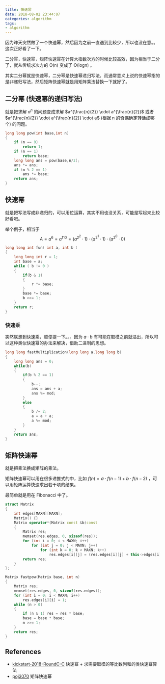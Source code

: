 ```yaml
---
title: 快速幂
date: 2018-08-02 23:44:07
categories: algorithm
tags:
- algorithm
---
```



因为昨天突然做了一个快速幂，然后因为之前一直遇到比较少，所以也没在意。。这次正好看了一下。

二分幂，快速幂，矩阵快速幂在计算大指数次方的时候比较高效，因为相当于二分了，就从传统求次方的 O(n) 变成了 O(logn) 。

其实二分幂就是快速幂，二分幂是快速幂递归写法，而通常意义上说的快速幂指的是非递归写法，然后矩阵快速幂就是用矩阵乘法替换一下就好了。

## 二分幂 (快速幂的递归写法) 

就是把求解 $a^{n}$ 的问题变成求解 $a^{\frac{n}{2}} \cdot a^{\frac{n}{2}}$ 或者 $a^{\frac{n}{2}} \cdot a^{\frac{n}{2}} \cdot a$  (根据 n 的奇偶确定转话成哪个) 的问题。

```c++
long long pow(int base,int n)
{
    if (n == 0)
        return 1;
    if (n == 1)
        return base;
    long long ans = pow(base,n/2);
    ans *= ans;
    if (n % 2 == 1)
        ans *= base;
    return ans;
}
```

## 快速幂

就是把写法写成非递归的，可以用位运算，其实不用也没关系，可能是写起来比较好看吧。

举个例子，相当于
$$
A=a^{6}=a^{110}=(a^{2^{2}} \cdot 1) \cdot (a^{2^{1}} \cdot 1) \cdot (a^{2^{0}} \cdot 0)
$$

```c++
long long int fun( int a, int b ) 
{
    long long int r = 1;
    int base = a;
    while ( b != 0 ) 
    {
        if(b & 1)
        {
            r *= base;
        }
        base *= base; 
        b >>= 1;
    }
    return r;
}
```

### 快速乘

突然联想到快速乘，顺便提一下。。。因为 $a\cdot b$ 有可能在取模之前就溢出，所以可以这种类似快速幂的办法来解决，借助二进制的思想。	
```c++
long long fastMultiplication(long long a,long long b)
{
    long long ans = 0;
    while(b)
    {
        if(b % 2 == 1)
        {
            b--;
            ans = ans + a;
            ans %= mod;
        }
        else
        {
            b /= 2;
            a = a + a;
            a %= mod;
        }
    }
    return ans;
}
```

## 矩阵快速幂

就是把乘法换成矩阵的乘法。

矩阵快速幂可以用在很多递推式的中，比如 $f(n)=a\cdot f(n-1) + b\cdot f(n-2)$ ，可以用矩阵运算快速求出若干项的结果。

最简单就是用在 Fibonacci 中了。

```c++
struct Matrix
{
    int edges[MAXN][MAXN];
    Matrix() {}
    Matrix operator*(Matrix const &b)const
    {
        Matrix res;
        memset(res.edges, 0, sizeof(res));
        for (int i = 0; i < MAXN; i++)
            for (int j = 0; j < MAXN; j++)
                for (int k = 0; k < MAXN; k++)
                    res.edges[i][j] = (res.edges[i][j] + this->edges[i][k] * b.edges[k][j]) % MOD;
        return res;
    }
};

Matrix fastpow(Matrix base, int n)
{
    Matrix res;
    memset(res.edges, 0, sizeof(res.edges));
    for (int i = 0; i < MAXN; i++)
        res.edges[i][i] = 1;
    while (n > 0)
    {
        if (n & 1) res = res * base;
        base = base * base;
        n >>= 1;
    }
    return res;
}
```

## References

- [kickstart-2018-RoundC-C](https://github.com/pwxcoo/ac-game/blob/master/2018-08/2018-08-01/kickstart-2018-C-C.cpp) 快速幂 + 求需要取模的等比数列和的类快速幂算法
- [poj3070](https://github.com/pwxcoo/ac-game/blob/master/2018-08/2018-08-01/poj3070.cpp) 矩阵快速幂
